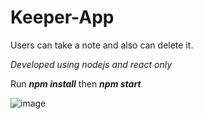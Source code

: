 # Keeper-App

Users can take a note and also can delete it.

*Developed using nodejs and react only*

Run ***npm install***
then
***npm start***

![image](https://user-images.githubusercontent.com/68025292/202857108-d4671368-e35b-4eb1-aca4-f984d0ba9cbf.png)
